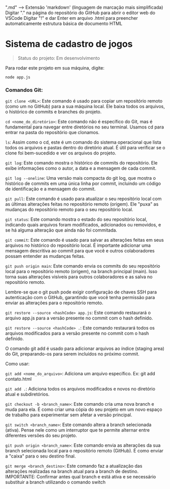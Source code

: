 ".md" --> Extensão 'markdown' (linguagem de marcação mais simplificada)
Digitar "." na página do repositório do GitHub para abrir o editor web do VSCode
Digitar "!" e dar Enter em arquivo .html para preencher automaticamente estrutura básica de documento HTML

<h1>Sistema de cadastro de jogos</h1>

> Status do projeto: Em desenvolvimento

Para rodar este projeto em sua máquina, digite:

```
node app.js
```

<h3>Comandos Git:</h3>

```git clone <URL>```: Este comando é usado para copiar um repositório remoto (como um no GitHub) para a sua máquina local. Ele baixa todos os arquivos, o histórico de commits e branches do projeto.

```cd <nome_do_diretório>```: Este comando não é específico do Git, mas é fundamental para navegar entre diretórios no seu terminal. Usamos cd para entrar na pasta do repositório que clonamos.

```ls```: Assim como o cd, este é um comando do sistema operacional que lista todos os arquivos e pastas dentro do diretório atual. É útil para verificar se o clone foi bem-sucedido e ver os arquivos do projeto.

```git log```: Este comando mostra o histórico de commits do repositório. Ele exibe informações como o autor, a data e a mensagem de cada commit.

```git log --oneline```: Uma versão mais compacta do git log, que mostra o histórico de commits em uma única linha por commit, incluindo um código de identificação e a mensagem do commit.

```git pull```: Este comando é usado para atualizar o seu repositório local com as últimas alterações feitas no repositório remoto (origem). Ele "puxa" as mudanças do repositório remoto para o seu repositório local.

```git status```: Este comando mostra o estado do seu repositório local, indicando quais arquivos foram modificados, adicionados ou removidos, e se há alguma alteração que ainda não foi commitada.

```git commit```: Este comando é usado para salvar as alterações feitas em seus arquivos no histórico do repositório local. É importante adicionar uma mensagem descritiva ao commit para que você e outros colaboradores possam entender as mudanças feitas.

```git push origin main```: Este comando envia os commits do seu repositório local para o repositório remoto (origem), na branch principal (main). Isso torna suas alterações visíveis para outros colaboradores e as salva no repositório remoto.

Lembre-se que o git push pode exigir configuração de chaves SSH para autenticação com o GitHub, garantindo que você tenha permissão para enviar as alterações para o repositório remoto.

```git restore --source <hashCode> app.js```: Este comando restaurará o arquivo app.js para a versão presente no commit com o hash definido.

```git restore --source <hashCode> .```: Este comando restaurará todos os arquivos modificados para a versão presente no commit com o hash definido.

O comando git add é usado para adicionar arquivos ao índice (staging area) do Git, preparando-os para serem incluídos no próximo commit.

Como usar:

```git add <nome_do_arquivo>```: Adiciona um arquivo específico. Ex: git add contato.html

```git add .```: Adiciona todos os arquivos modificados e novos no diretório atual e subdiretórios.

```git checkout -b <branch_name>```: Este comando cria uma nova branch e muda para ela. É como criar uma cópia do seu projeto em um novo espaço de trabalho para experimentar sem afetar a versão principal.

```git switch <branch_name>```: Este comando altera a branch selecionada (ativa). Pense nele como um interruptor que te permite alternar entre diferentes versões do seu projeto.

```git push origin <branch_name>```: Este comando envia as alterações da sua branch selecionada local para o repositório remoto (GitHub). É como enviar a "caixa" para o seu destino final.

```git merge <branch_destino>```: Este comando faz a atualização das alterações realizadas na branch atual para a branch de destino. IMPORTANTE: Confirmar antes qual branch e está ativa e se necessário substituir a branch utilizando o comando switch
